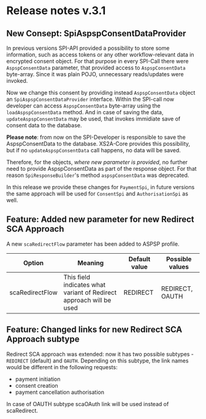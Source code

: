 # Release notes v.3.1

## New Consept: SpiAspspConsentDataProvider
In previous versions SPI-API provided a possibility to store some information, such as access tokens or any other 
workflow-relevant data in encrypted consent object. For that purpose in every SPI-Call there were `AspspConsentData` parameter,
that provided access to `AspspConsentData` byte-array. Since it was plain POJO, unnecessary reads/updates were invoked.

Now we change this consent by providing instead `AspspConsentData` object an `SpiAspspConsentDataProvider` interface.
Within the SPI-call now developer can access `AspspConsentData` byte-array using the `loadAspspConsentData` method.
And in case of saving the data, `updateAspspConsentData` may be used, that invokes immidiate save of consent data to the database.

**Please note**: from now on the SPI-Developer is responsible to save the AspspConsentData to the database. XS2A-Core provides
this possibility, but if no `updateAspspConsentData` call happens, no data will be saved.

Therefore, for the objects, _where new parameter is provided_, no further need to provide AspspConsentData as part of the response object.
For that reason `SpiResponseBuilder`'s method `aspspConsentData` was deprecated.

In this release we provide these changes for `PaymentSpi`, in future versions the same approach will be used for `ConsentSpi`
and `AuthorisationSpi` as well.

## Feature: Added new parameter for new Redirect SCA Approach
A new `scaRedirectFlow` parameter has been added to ASPSP profile.

| Option          | Meaning                                                             | Default value | Possible values |
|-----------------|---------------------------------------------------------------------|---------------|-----------------|
| scaRedirectFlow | This field indicates what variant of Redirect approach will be used | REDIRECT      | REDIRECT, OAUTH |

## Feature: Changed links for new Redirect SCA Approach subtype
Redirect SCA approach was extended: now it has two possible subtypes - `REDIRECT` (default) and `OAUTH`.
Depending on this subtype, the link names would be different in the following requests:
 - payment initiation
 - consent creation
 - payment cancellation authorisation

In case of OAUTH subtype scaOAuth link will be used instead of scaRedirect.
